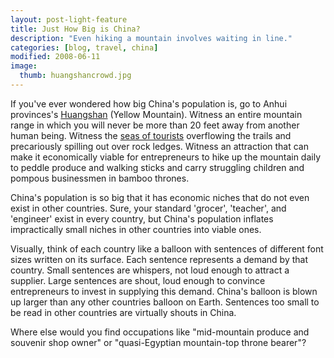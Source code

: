 ```yaml
---
layout: post-light-feature
title: Just How Big is China?
description: "Even hiking a mountain involves waiting in line."
categories: [blog, travel, china]
modified: 2008-06-11
image:
  thumb: huangshancrowd.jpg
---
```

If you've ever wondered how big China's population is, go to Anhui provinces's <a href="http://en.wikipedia.org/wiki/Huangshan">Huangshan</a> (Yellow Mountain). Witness an entire mountain range in which you will never be more than 20 feet away from another human being. Witness the [seas of tourists](http://www.djstrouse.com/images/huangshancrowd.jpg) overflowing the trails and precariously spilling out over rock ledges. Witness an attraction that can make it economically viable for entrepreneurs to hike up the mountain daily to peddle produce and walking sticks and carry struggling children and pompous businessmen in bamboo thrones.

China's population is so big that it has economic niches that do not even exist in other countries. Sure, your standard 'grocer', 'teacher', and 'engineer' exist in every country, but China's population inflates impractically small niches in other countries into viable ones.

Visually, think of each country like a balloon with sentences of different font sizes written on its surface. Each sentence represents a demand by that country. Small sentences are whispers, not loud enough to attract a supplier.  Large sentences are shout, loud enough to convince entrepreneurs to invest in supplying this demand. China's balloon is blown up larger than any other countries balloon on Earth. Sentences too small to be read in other countries are virtually shouts in China.

Where else would you find occupations like "mid-mountain produce and souvenir shop owner" or "quasi-Egyptian mountain-top throne bearer"?